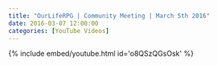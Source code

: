 ```yaml
---
title: "OurLifeRPG | Community Meeting | March 5th 2016"
date: 2016-03-07 12:00:00
categories: [YouTube Videos]
---
```

{% include embed/youtube.html id='o8QSzQGsOsk' %}